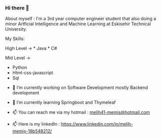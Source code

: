 ### Hi there 👋

About myself : 
  I'm a 3rd year computer engineer student that also doing a minor Artficial Intelligence and Machine Learning at Eskisehir Technical University.

My Skills:

 High Level ->
    * Java
    * C#
    
 Mid Level ->
  * Python
  * Html-css-javascript
  * Sql

- 🔭 I’m currently working on Software Development mostly Backend development
- 🌱 I’m currently learning Springboot and Thymeleaf


- 📫 You can reach me via my hotmail : melih41-memis@hotmail.com
- 📫 Here is my linkedIn : https://www.linkedin.com/in/melih-memiş-18b548212/
